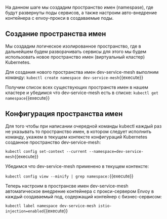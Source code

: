 На данном шаге мы создадим пространство имен (namespase), где будут развернуты поды сервисов, а также настроим авто-внедрение контейнера с envoy-прокси в создаваемые поды.

## Создание пространства имен

Мы создадим логическое изолированное пространство, где в дальнейшем будем разворачивать сервисы для этого мы будем использовать новое пространство имен (виртуальный кластер) Kubernetes.

Для создания нового пространства имен dev-service-mesh выполним команду: `kubectl create namespace dev-service-mesh`{{execute}}

Получим список всех существующих пространств имен в нашем кластере и убедимся что dev-service-mesh есть в списке: `kubectl get namespace`{{execute}}

## Конфигурация пространства имен

Для того чтобы при написании очередной команды kubectl каждый раз не указывать то пространство имен, в котором следует исполнить команду, укажем в текущем контексте конфигураций Kubernetes созданное пространство dev-service-mesh:

`kubectl config set-context --current --namespace=dev-service-mesh`{{execute}}

Убедимся что  dev-service-mesh применено в текущем контексте:

`kubectl config view --minify | grep namespace:`{{execute}}

Теперь настроим в пространсве имен dev-service-mesh автоматическое внедрение контейнера с прокси-сервером Envoy в каждый создаваемый под, содержащий контейнер с бизнес-сервисом:

`kubectl label namespace dev-service-mesh istio-injection=enabled`{{execute}}
